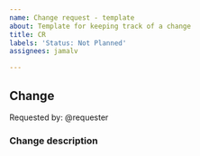 ```yaml
---
name: Change request - template
about: Template for keeping track of a change
title: CR
labels: 'Status: Not Planned'
assignees: jamalv

---
```


## Change

Requested by: @requester

### Change description
